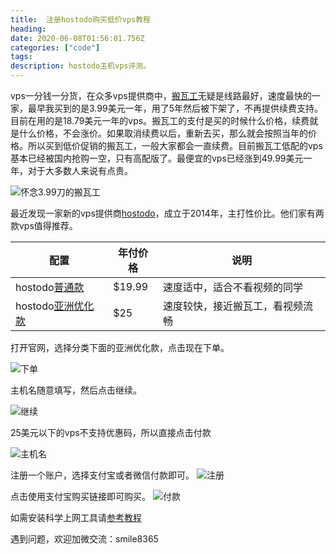 ```yaml
---
title:  注册hostodo购买低价vps教程
heading: 
date: 2020-06-08T01:56:01.756Z
categories: ["code"]
tags: 
description: hostodo主机vps评测。
---
```


vps一分钱一分货，在众多vps提供商中，[搬瓦工](https://sxy91.com/posts/over-the-wall/)无疑是线路最好，速度最快的一家，最早我买到的是3.99美元一年，用了5年然后被下架了，不再提供续费支持。目前在用的是18.79美元一年的vps。搬瓦工的支付是买的时候什么价格，续费就是什么价格，不会涨价。如果取消续费以后，重新去买，那么就会按照当年的价格。所以买到低价促销的搬瓦工，一般大家都会一直续费。目前搬瓦工低配的vps基本已经被国内抢购一空，只有高配版了。最便宜的vps已经涨到49.99美元一年，对于大多数人来说有点贵。


![怀念3.99刀的搬瓦工](https://gitee.com/smile365/blogimg/raw/master/sxy91/1591583479081.png)

最近发现一家新的vps提供商[hostodo](https://hostodo.com/portal/aff.php?aff=844)，成立于2014年，主打性价比。他们家有两款vps值得推荐。

| 配置 | 年付价格 | 说明 |
| ---- | ---- | ---- |
|  hostodo[普通款](https://hostodo.com/portal/cart.php?aff=844&gid=44)   |  $19.99    |  速度适中，适合不看视频的同学    |
|  hostodo[亚洲优化款](https://hostodo.com/portal/cart.php?aff=844&gid=36)    |   $25   |   速度较快，接近搬瓦工，看视频流畅   |


打开官网，选择分类下面的亚洲优化款，点击现在下单。

![下单](https://gitee.com/smile365/blogimg/raw/master/sxy91/1591584278499.png)


主机名随意填写，然后点击继续。

![继续](https://gitee.com/smile365/blogimg/raw/master/sxy91/1591584501905.png)

25美元以下的vps不支持优惠码，所以直接点击付款

![主机名](https://gitee.com/smile365/blogimg/raw/master/sxy91/1591584942469.png)

注册一个账户，选择支付宝或者微信付款即可。
![注册](https://gitee.com/smile365/blogimg/raw/master/sxy91/1591585129834.png)

点击使用支付宝购买链接即可购买。
![付款](https://gitee.com/smile365/blogimg/raw/master/sxy91/1591585275737.png)

如需安装科学上网工具请[参考教程](https://sxy91.com/posts/over-the-wall-2/)


遇到问题，欢迎加微交流：smile8365